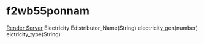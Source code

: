 # f2wb55ponnam
[Render Server](https://f2db55ponnam.onrender.com)
Electricity
Edistributor_Name(String) electricity_gen(number) elctricity_type(String)